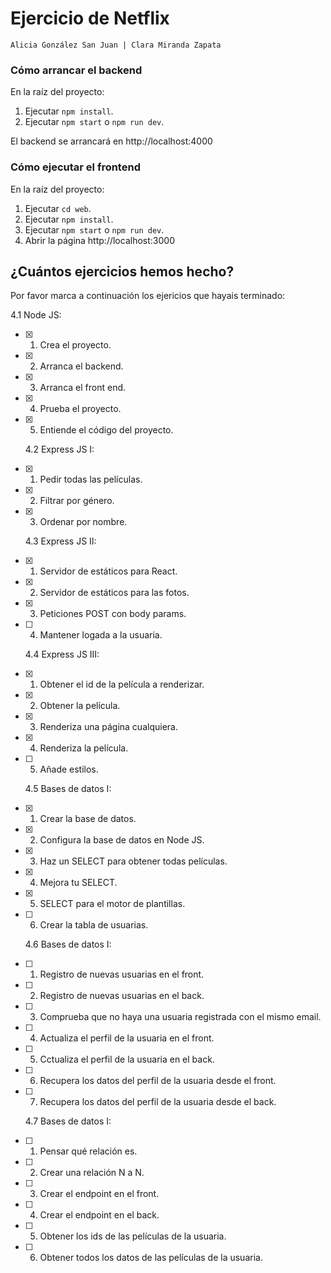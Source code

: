 # Ejercicio de Netflix

```
Alicia González San Juan | Clara Miranda Zapata
```

### Cómo arrancar el **backend**

En la raíz del proyecto:

1. Ejecutar `npm install`.
1. Ejecutar `npm start` o `npm run dev`.

El backend se arrancará en http://localhost:4000

### Cómo ejecutar el **frontend**

En la raíz del proyecto:

1. Ejecutar `cd web`.
1. Ejecutar `npm install`.
1. Ejecutar `npm start` o `npm run dev`.
1. Abrir la página http://localhost:3000

## ¿Cuántos ejercicios hemos hecho?

Por favor marca a continuación los ejericios que hayais terminado:

4.1 Node JS:

- [x] 1. Crea el proyecto.
- [x] 2. Arranca el backend.
- [x] 3. Arranca el front end.
- [x] 4. Prueba el proyecto.
- [x] 5. Entiende el código del proyecto.

  4.2 Express JS I:

- [x] 1. Pedir todas las películas.
- [x] 2. Filtrar por género.
- [x] 3. Ordenar por nombre.

  4.3 Express JS II:

- [x] 1. Servidor de estáticos para React.
- [x] 2. Servidor de estáticos para las fotos.
- [x] 3. Peticiones POST con body params.
- [ ] 4. Mantener logada a la usuaria.

  4.4 Express JS III:

- [x] 1. Obtener el id de la película a renderizar.
- [x] 2. Obtener la película.
- [x] 3. Renderiza una página cualquiera.
- [x] 4. Renderiza la película.
- [ ] 5. Añade estilos.

  4.5 Bases de datos I:

- [x] 1. Crear la base de datos.
- [x] 2. Configura la base de datos en Node JS.
- [x] 3. Haz un SELECT para obtener todas películas.
- [x] 4. Mejora tu SELECT.
- [x] 5. SELECT para el motor de plantillas.
- [ ] 6. Crear la tabla de usuarias.

  4.6 Bases de datos I:

- [ ] 1. Registro de nuevas usuarias en el front.
- [ ] 2. Registro de nuevas usuarias en el back.
- [ ] 3. Comprueba que no haya una usuaria registrada con el mismo email.
- [ ] 4. Actualiza el perfil de la usuaria en el front.
- [ ] 5. Cctualiza el perfil de la usuaria en el back.
- [ ] 6. Recupera los datos del perfil de la usuaria desde el front.
- [ ] 7. Recupera los datos del perfil de la usuaria desde el back.

  4.7 Bases de datos I:

- [ ] 1. Pensar qué relación es.
- [ ] 2. Crear una relación N a N.
- [ ] 3. Crear el endpoint en el front.
- [ ] 4. Crear el endpoint en el back.
- [ ] 5. Obtener los ids de las películas de la usuaria.
- [ ] 6. Obtener todos los datos de las películas de la usuaria.
